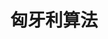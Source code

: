 ---
title: "匈牙利算法"
layout: post
# date: 2016-02-24 22:48
# image: /assets/images/markdown.jpg
# headerImage: false
tag:
- SLAM
category: blog
# author: jamesfoster
# description: Markdown summary with different options
---